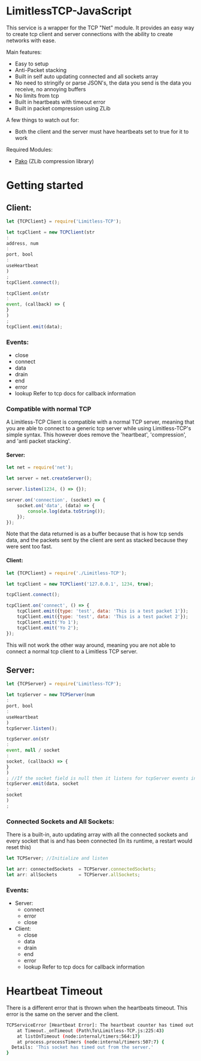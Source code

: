 # LimitlessTCP-JavaScript

This service is a wrapper for the TCP "Net" module.
It provides an easy way to create tcp client and server connections with the ability to create networks with ease.

Main features:
* Easy to setup
* Anti-Packet stacking
* Built in self auto updating connected and all sockets array
* No need to stringify or parse JSON's, the data you send is the data you receive, no annoying buffers
* No limits from tcp
* Built in heartbeats with timeout error
* Built in packet compression using ZLib

A few things to watch out for:
* Both the client and the server must have heartbeats set to true for it to work

Required Modules:
* [Pako](https://github.com/nodeca/pako) (ZLib compression library)


# Getting started
## Client:

```javascript
let {TCPClient} = require('Limitless-TCP');

let tcpClient = new TCPClient(str
:
address, num
:
port, bool
:
useHeartbeat
)
;
tcpClient.connect();

tcpClient.on(str
:
event, (callback) => {
}
)
;
tcpClient.emit(data);
```

### Events:
   * close
   * connect
   * data
   * drain
   * end
   * error
   * lookup
Refer to tcp docs for callback information

### Compatible with normal TCP
A Limitless-TCP Client is compatible with a normal TCP server, meaning that you are able to connect to a generic tcp server while using
Limitless-TCP's simple syntax. This however does remove the 'heartbeat', 'compression', and 'anti packet stacking'.
#### Server:
```javascript
let net = require('net');

let server = net.createServer();

server.listen(1234, () => {});

server.on('connection', (socket) => {
    socket.on('data', (data) => {
        console.log(data.toString());
    });
});
```
Note that the data returned is as a buffer because that is how tcp sends data, and the packets sent by the client are sent as stacked because they were sent too fast.

#### Client:

```javascript
let {TCPClient} = require('./Limitless-TCP');

let tcpClient = new TCPClient('127.0.0.1', 1234, true);

tcpClient.connect();

tcpClient.on('connect', () => {
    tcpClient.emit({type: 'test', data: 'This is a test packet 1'});
    tcpClient.emit({type: 'test', data: 'This is a test packet 2'});
    tcpClient.emit('Yo 1');
    tcpClient.emit('Yo 2');
});
```
This will not work the other way around, meaning you are not able to connect a normal tcp client to a Limitless TCP server.

## Server:

```javascript
let {TCPServer} = require('Limitless-TCP');

let tcpServer = new TCPServer(num
:
port, bool
:
useHeartbeat
)
tcpServer.listen();

tcpServer.on(str
:
event, null / socket
:
socket, (callback) => {
}
)
; //If the socket field is null then it listens for tcpServer events instead of socket specific
tcpServer.emit(data, socket
:
socket
)
;
```

### Connected Sockets and All Sockets:
There is a built-in, auto updating array with all the connected sockets and every socket that is and has been connected (In its runtime, a restart would reset this)
```javascript
let TCPServer; //Initialize and listen

let arr: connectedSockets  = TCPServer.connectedSockets;
let arr: allSockets        = TCPServer.allSockets;
```

### Events:
  * Server:
    * connect
    * error
    * close
  * Client:
    * close
    * data
    * drain
    * end
    * error
    * lookup
Refer to tcp docs for callback information

# Heartbeat Timeout
There is a different error that is thrown when the heartbeats timeout. This error is the same on the server and the client.
```bash
TCPServiceError [Heartbeat Error]: The heartbeat counter has timed out
    at Timeout._onTimeout (Path\To\Limitless-TCP.js:225:43)
    at listOnTimeout (node:internal/timers:564:17)
    at process.processTimers (node:internal/timers:507:7) {
  Details: 'This socket has timed out from the server.'
}
```
